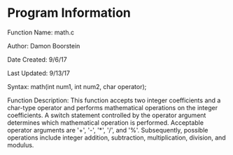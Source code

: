 # Program Information
Function Name: math.c

Author: Damon Boorstein

Date Created: 9/6/17

Last Updated: 9/13/17

Syntax: math(int num1, int num2, char operator);

Function Description: This function accepts two integer coefficients and a char-type operator and performs mathematical operations on the integer coefficients. A switch statement controlled by the operator argument determines which mathematical operation is performed. Acceptable operator arguments are '+', '-', '*', '/', and '%'. Subsequently, possible operations include integer addition, subtraction, multiplication, division, and modulus.